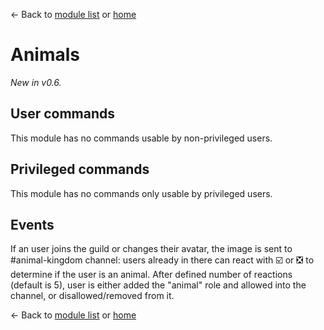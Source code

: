 ← Back to [module list](index.md) or [home](../index.md)

# Animals

_New in v0.6._

## User commands

This module has no commands usable by non-privileged users.

## Privileged commands

This module has no commands only usable by privileged users.

## Events

If an user joins the guild or changes their avatar, the image is sent to #animal-kingdom channel: users already in there can react with ☑️ or ❎ to determine if the user is an animal. After defined number of reactions (default is 5), user is either added the "animal" role and allowed into the channel, or disallowed/removed from it.

← Back to [module list](index.md) or [home](../index.md)
